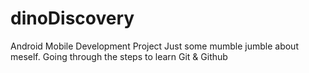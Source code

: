 # dinoDiscovery
Android Mobile Development Project
Just some mumble jumble about meself. Going through the steps to learn Git & Github
